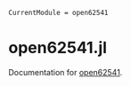 ```@meta
CurrentModule = open62541
```

# open62541.jl

Documentation for [open62541](https://github.com/martinkosch/open62541.jl).

```@index
```

<!-- ```@autodocs
Modules = [open62541]
``` -->
